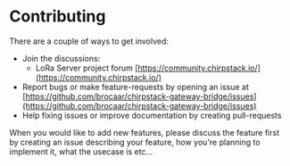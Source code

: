 # Contributing

There are a couple of ways to get involved:

* Join the discussions:
    * LoRa Server project forum [https://community.chirpstack.io/](https://community.chirpstack.io/)
* Report bugs or make feature-requests by opening an issue at [https://github.com/brocaar/chirpstack-gateway-bridge/issues](https://github.com/brocaar/chirpstack-gateway-bridge/issues)
* Help fixing issues or improve documentation by creating pull-requests


When you would like to add new features, please discuss the feature first
by creating an issue describing your feature, how you're planning to implement
it, what the usecase is etc...
